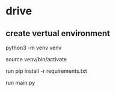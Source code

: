 # drive

## create vertual environment
python3 -m venv venv

source venv/bin/activate

run pip install -r requirements.txt

run main.py
